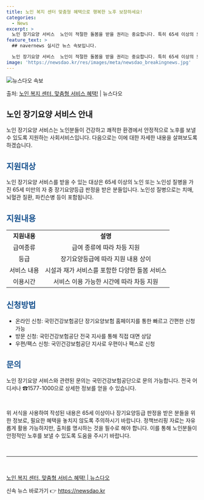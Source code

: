 ```yaml
---
title: 노인 복지 센터 맞춤형 혜택으로 행복한 노후 보장하세요!
categories:
  - News
excerpt: >
  노인 장기요양 서비스  노인이 적절한 돌봄을 받을 권리는 중요합니다. 특히 65세 이상의 노인이나 장기요양등…
feature_text: >
  ## navernews 실시간 뉴스 속보입니다.

  노인 장기요양 서비스  노인이 적절한 돌봄을 받을 권리는 중요합니다. 특히 65세 이상의 노인이나 장기요양등…
image: 'https://newsdao.kr/res/images/meta/newsdao_breakingnews.jpg'
---
```


![뉴스다오 속보](https://newsdao.kr/res/images/meta/newsdao_breakingnews.jpg)

<p>출처: <a href="https://newsdao.kr/4306" rel="dofollow">노인 복지 센터, 맞춤형 서비스 혜택!</a> | 뉴스다오</p>

<h2 data-ke-size="size26">노인 장기요양 서비스 안내</h2>
<p data-ke-size="size16"></p>

노인 장기요양 서비스는 노인분들이 건강하고 쾌적한 환경에서 안정적으로 노후를 보낼 수 있도록 지원하는 사회서비스입니다. 다음으로는 이에 대한 자세한 내용을 살펴보도록 하겠습니다.

<h2><span style="color: #1a5490;">지원대상</span></h2>
<p>노인 장기요양 서비스를 받을 수 있는 대상은 65세 이상의 노인 또는 노인성 질병을 가진 65세 미만의 자 중 장기요양등급 판정을 받은 분들입니다. 노인성 질병으로는 치매, 뇌혈관 질환, 파킨슨병 등이 포함됩니다.</p>

<h2><span style="color: #1a5490;">지원내용</span></h2>
<table>
<tbody>
<tr>
<td style="text-align: center; height: 17px;"><b>지원내용</b></td>
<td style="text-align: center; height: 17px;"><b>설명</b></td>
</tr>
<tr>
<td style="text-align: center; height: 17px;">급여종류</td>
<td style="text-align: center; height: 17px;">급여 종류에 따라 차등 지원</td>
</tr>
<tr>
<td style="text-align: center; height: 17px;">등급</td>
<td style="text-align: center; height: 17px;">장기요양등급에 따라 지원 내용 상이</td>
</tr>
<tr>
<td style="text-align: center; height: 17px;">서비스 내용</td>
<td style="text-align: center; height: 17px;">시설과 재가 서비스를 포함한 다양한 돌봄 서비스</td>
</tr>
<tr>
<td style="text-align: center; height: 17px;">이용시간</td>
<td style="text-align: center; height: 17px;">서비스 이용 가능한 시간에 따라 차등 지원</td>
</tr>
</tbody>
</table>

<h2><span style="color: #1a5490;">신청방법</span></h2>
<ul>
<li>온라인 신청: 국민건강보험공단 장기요양보험 홈페이지를 통한 빠르고 간편한 신청 가능</li>
<li>방문 신청: 국민건강보험공단 전국 지사를 통해 직접 대면 상담</li>
<li>우편/팩스 신청: 국민건강보험공단 지사로 우편이나 팩스로 신청</li>
</ul>

<h2><span style="color: #1a5490;">문의</span></h2>
<p>노인 장기요양 서비스와 관련된 문의는 국민건강보험공단으로 문의 가능합니다. 전국 어디서나 ☎1577-1000으로 상세한 정보를 얻을 수 있습니다.</p>

<p data-ke-size="size16">&nbsp;</p>

<p>위 서식을 사용하여 작성된 내용은 65세 이상이나 장기요양등급 판정을 받은 분들을 위한 정보로, 필요한 혜택을 놓치지 않도록 주의하시기 바랍니다. 정책브리핑 자료는 자유롭게 활용 가능하지만, 출처를 명시하는 것을 필수로 해야 합니다. 이를 통해 노인분들이 안정적인 노후를 보낼 수 있도록 도움을 주시기 바랍니다.</p>

<p data-ke-size="size16">&nbsp;</p>
<hr>
<p data-ke-size="size16">&nbsp;</p>

<p><a href="https://newsdao.kr/4306">노인 복지 센터, 맞춤형 서비스 혜택! | 뉴스다오</a></p> 

신속 뉴스 바로가기 👉 <a href="https://newsdao.kr" rel="dofollow">https://newsdao.kr</a>


